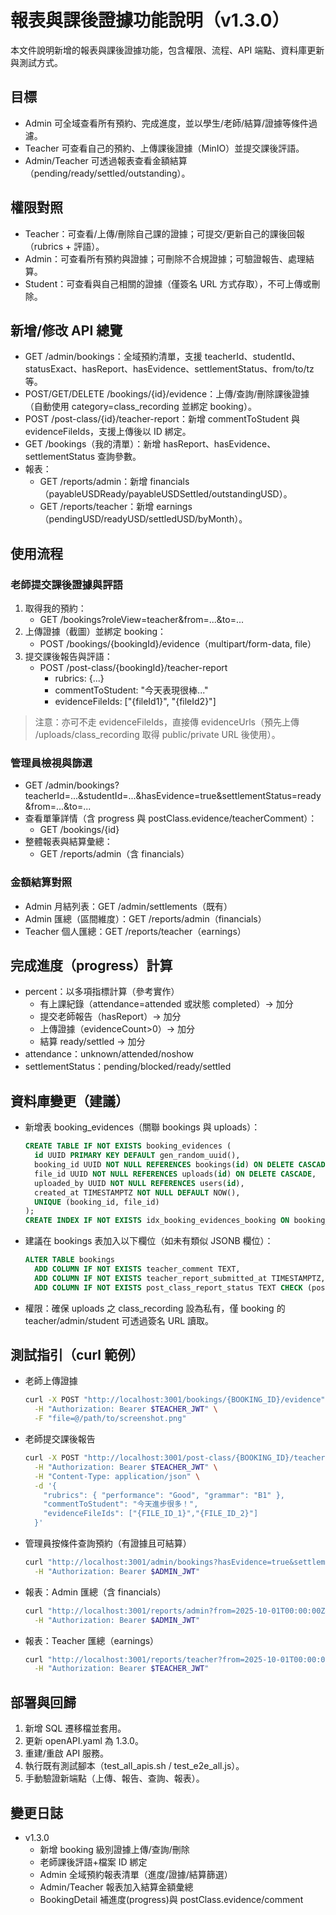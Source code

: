 # 報表與課後證據功能說明（v1.3.0）

本文件說明新增的報表與課後證據功能，包含權限、流程、API 端點、資料庫更新與測試方式。

## 目標
- Admin 可全域查看所有預約、完成進度，並以學生/老師/結算/證據等條件過濾。
- Teacher 可查看自己的預約、上傳課後證據（MinIO）並提交課後評語。
- Admin/Teacher 可透過報表查看金額結算（pending/ready/settled/outstanding）。

## 權限對照
- Teacher：可查看/上傳/刪除自己課的證據；可提交/更新自己的課後回報（rubrics + 評語）。
- Admin：可查看所有預約與證據；可刪除不合規證據；可驗證報告、處理結算。
- Student：可查看與自己相關的證據（僅簽名 URL 方式存取），不可上傳或刪除。

## 新增/修改 API 總覽
- GET /admin/bookings：全域預約清單，支援 teacherId、studentId、statusExact、hasReport、hasEvidence、settlementStatus、from/to/tz 等。
- POST/GET/DELETE /bookings/{id}/evidence：上傳/查詢/刪除課後證據（自動使用 category=class_recording 並綁定 booking）。
- POST /post-class/{id}/teacher-report：新增 commentToStudent 與 evidenceFileIds，支援上傳後以 ID 綁定。
- GET /bookings（我的清單）：新增 hasReport、hasEvidence、settlementStatus 查詢參數。
- 報表：
  - GET /reports/admin：新增 financials（payableUSDReady/payableUSDSettled/outstandingUSD）。
  - GET /reports/teacher：新增 earnings（pendingUSD/readyUSD/settledUSD/byMonth）。

## 使用流程

### 老師提交課後證據與評語
1. 取得我的預約：
   - GET /bookings?roleView=teacher&from=...&to=...
2. 上傳證據（截圖）並綁定 booking：
   - POST /bookings/{bookingId}/evidence（multipart/form-data, file）
3. 提交課後報告與評語：
   - POST /post-class/{bookingId}/teacher-report
     - rubrics: {...}
     - commentToStudent: "今天表現很棒..."
     - evidenceFileIds: ["{fileId1}", "{fileId2}"]

> 注意：亦可不走 evidenceFileIds，直接傳 evidenceUrls（預先上傳 /uploads/class_recording 取得 public/private URL 後使用）。

### 管理員檢視與篩選
- GET /admin/bookings?teacherId=...&studentId=...&hasEvidence=true&settlementStatus=ready&from=...&to=...
- 查看單筆詳情（含 progress 與 postClass.evidence/teacherComment）：
  - GET /bookings/{id}
- 整體報表與結算彙總：
  - GET /reports/admin（含 financials）

### 金額結算對照
- Admin 月結列表：GET /admin/settlements（既有）
- Admin 匯總（區間維度）：GET /reports/admin（financials）
- Teacher 個人匯總：GET /reports/teacher（earnings）

## 完成進度（progress）計算
- percent：以多項指標計算（參考實作）
  - 有上課紀錄（attendance=attended 或狀態 completed）-> 加分
  - 提交老師報告（hasReport）-> 加分
  - 上傳證據（evidenceCount>0）-> 加分
  - 結算 ready/settled -> 加分
- attendance：unknown/attended/noshow
- settlementStatus：pending/blocked/ready/settled

## 資料庫變更（建議）
- 新增表 booking_evidences（關聯 bookings 與 uploads）：
  ```sql
  CREATE TABLE IF NOT EXISTS booking_evidences (
    id UUID PRIMARY KEY DEFAULT gen_random_uuid(),
    booking_id UUID NOT NULL REFERENCES bookings(id) ON DELETE CASCADE,
    file_id UUID NOT NULL REFERENCES uploads(id) ON DELETE CASCADE,
    uploaded_by UUID NOT NULL REFERENCES users(id),
    created_at TIMESTAMPTZ NOT NULL DEFAULT NOW(),
    UNIQUE (booking_id, file_id)
  );
  CREATE INDEX IF NOT EXISTS idx_booking_evidences_booking ON booking_evidences(booking_id);
  ```
- 建議在 bookings 表加入以下欄位（如未有類似 JSONB 欄位）：
  ```sql
  ALTER TABLE bookings
    ADD COLUMN IF NOT EXISTS teacher_comment TEXT,
    ADD COLUMN IF NOT EXISTS teacher_report_submitted_at TIMESTAMPTZ,
    ADD COLUMN IF NOT EXISTS post_class_report_status TEXT CHECK (post_class_report_status IN ('none','submitted','verified')) DEFAULT 'none';
  ```
- 權限：確保 uploads 之 class_recording 設為私有，僅 booking 的 teacher/admin/student 可透過簽名 URL 讀取。

## 測試指引（curl 範例）

- 老師上傳證據
  ```bash
  curl -X POST "http://localhost:3001/bookings/{BOOKING_ID}/evidence" \
    -H "Authorization: Bearer $TEACHER_JWT" \
    -F "file=@/path/to/screenshot.png"
  ```

- 老師提交課後報告
  ```bash
  curl -X POST "http://localhost:3001/post-class/{BOOKING_ID}/teacher-report" \
    -H "Authorization: Bearer $TEACHER_JWT" \
    -H "Content-Type: application/json" \
    -d '{
      "rubrics": { "performance": "Good", "grammar": "B1" },
      "commentToStudent": "今天進步很多！",
      "evidenceFileIds": ["{FILE_ID_1}","{FILE_ID_2}"]
    }'
  ```

- 管理員按條件查詢預約（有證據且可結算）
  ```bash
  curl "http://localhost:3001/admin/bookings?hasEvidence=true&settlementStatus=ready&from=2025-10-01T00:00:00Z&to=2025-10-31T23:59:59Z" \
    -H "Authorization: Bearer $ADMIN_JWT"
  ```

- 報表：Admin 匯總（含 financials）
  ```bash
  curl "http://localhost:3001/reports/admin?from=2025-10-01T00:00:00Z&to=2025-10-31T23:59:59Z" \
    -H "Authorization: Bearer $ADMIN_JWT"
  ```

- 報表：Teacher 匯總（earnings）
  ```bash
  curl "http://localhost:3001/reports/teacher?from=2025-10-01T00:00:00Z&to=2025-10-31T23:59:59Z" \
    -H "Authorization: Bearer $TEACHER_JWT"
  ```

## 部署與回歸
1. 新增 SQL 遷移檔並套用。
2. 更新 openAPI.yaml 為 1.3.0。
3. 重建/重啟 API 服務。
4. 執行既有測試腳本（test_all_apis.sh / test_e2e_all.js）。
5. 手動驗證新端點（上傳、報告、查詢、報表）。

## 變更日誌
- v1.3.0
  - 新增 booking 級別證據上傳/查詢/刪除
  - 老師課後評語+檔案 ID 綁定
  - Admin 全域預約報表清單（進度/證據/結算篩選）
  - Admin/Teacher 報表加入結算金額彙總
  - BookingDetail 補進度(progress)與 postClass.evidence/comment

